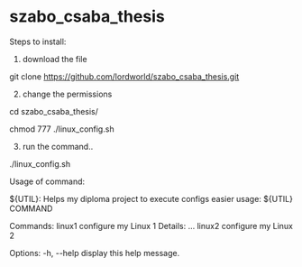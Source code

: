 # szabo_csaba_thesis

Steps to install:
1. download the file 

git clone https://github.com/lordworld/szabo_csaba_thesis.git

2. change the permissions

cd szabo_csaba_thesis/

chmod 777 ./linux_config.sh

3. run the command.. 

./linux_config.sh

Usage of command: 

${UTIL}: Helps my diploma project to execute configs easier
usage: ${UTIL} COMMAND

Commands:
  linux1			configure my Linux 1
					Details: ...
  linux2			configure my Linux 2
 
Options:
  -h, --help        display this help message.
